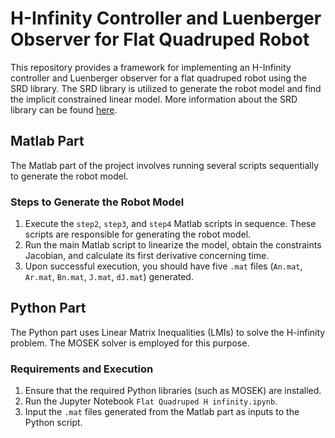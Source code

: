 # H-Infinity Controller and Luenberger Observer for Flat Quadruped Robot

This repository provides a framework for implementing an H-Infinity controller and Luenberger observer for a flat quadruped robot using the SRD library.
The SRD library is utilized to generate the robot model and find the implicit constrained linear model.
More information about the SRD library can be found [here](https://github.com/SergeiSa/SRD).

## Matlab Part

The Matlab part of the project involves running several scripts sequentially to generate the robot model.

### Steps to Generate the Robot Model

1. Execute the `step2`, `step3`, and `step4` Matlab scripts in sequence. These scripts are responsible for generating the robot model.
2. Run the main Matlab script to linearize the model, obtain the constraints Jacobian, and calculate its first derivative concerning time.
3. Upon successful execution, you should have five `.mat` files (`An.mat`, `Ar.mat`, `Bn.mat`, `J.mat`, `dJ.mat`) generated.

## Python Part

The Python part uses Linear Matrix Inequalities (LMIs) to solve the H-infinity problem. The MOSEK solver is employed for this purpose.

### Requirements and Execution

1. Ensure that the required Python libraries (such as MOSEK) are installed.
2. Run the Jupyter Notebook `Flat Quadruped H infinity.ipynb`.
3. Input the `.mat` files generated from the Matlab part as inputs to the Python script.
